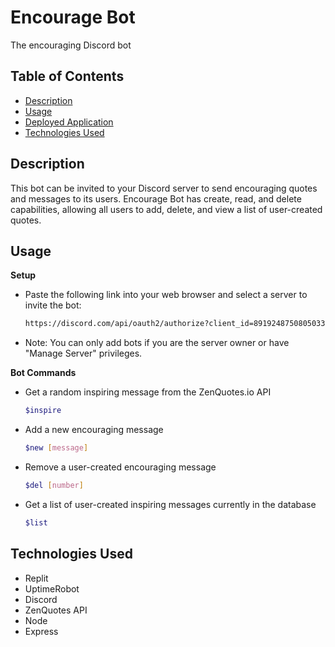 # Encourage Bot
The encouraging Discord bot

## Table of Contents
* [Description](#description)
* [Usage](#usage)
* [Deployed Application](#deployed-application)
* [Technologies Used](#technologies-used)

## Description
This bot can be invited to your Discord server to send encouraging quotes and messages to its users. Encourage Bot has create, read, and delete capabilities, allowing all users to add, delete, and view a list of user-created quotes.

## Usage
**Setup**
* Paste the following link into your web browser and select a server to invite the bot: 
  ``` sh
  https://discord.com/api/oauth2/authorize?client_id=891924875080503306&permissions=519232&scope=bot
  ```
* Note: You can only add bots if you are the server owner or have "Manage Server" privileges.

**Bot Commands**
- Get a random inspiring message from the ZenQuotes.io API
  ``` sh
  $inspire
  ```
- Add a new encouraging message
  ``` sh
  $new [message]
  ```
- Remove a user-created encouraging message
  ``` sh
  $del [number]
  ```
- Get a list of user-created inspiring messages currently in the database
  ``` sh
  $list
  ```

## Technologies Used
* Replit 
* UptimeRobot
* Discord
* ZenQuotes API
* Node
* Express

